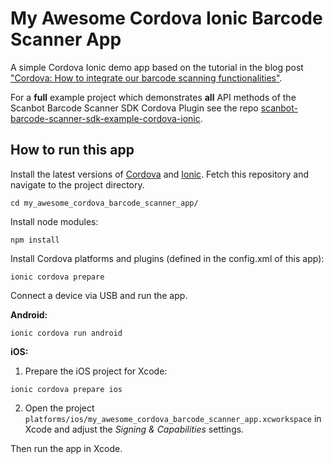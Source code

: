 # My Awesome Cordova Ionic Barcode Scanner App

A simple Cordova Ionic demo app based on the tutorial in the blog post 
["Cordova: How to integrate our barcode scanning functionalities"](<Link Here>).

For a **full** example project which demonstrates **all** API methods of the Scanbot Barcode Scanner SDK Cordova Plugin
see the repo [scanbot-barcode-scanner-sdk-example-cordova-ionic](https://github.com/doo/scanbot-barcode-scanner-sdk-example-cordova-ionic).

## How to run this app

Install the latest versions of [Cordova](https://cordova.apache.org) and [Ionic](https://ionicframework.com).
Fetch this repository and navigate to the project directory.

```
cd my_awesome_cordova_barcode_scanner_app/
```

Install node modules:

```
npm install
```

Install Cordova platforms and plugins (defined in the config.xml of this app):

```
ionic cordova prepare
```

Connect a device via USB and run the app.

**Android:**

```
ionic cordova run android
```

**iOS:**

1) Prepare the iOS project for Xcode:

```
ionic cordova prepare ios
```

2) Open the project `platforms/ios/my_awesome_cordova_barcode_scanner_app.xcworkspace` in Xcode and adjust the *Signing & Capabilities* settings.

Then run the app in Xcode.
